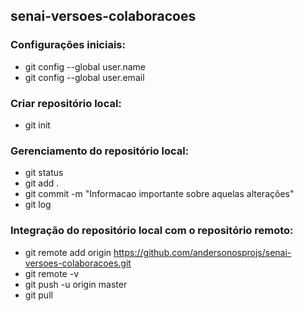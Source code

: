 ## senai-versoes-colaboracoes

### Configurações iniciais:
 * git config --global user.name <nome-usuario>
 * git config --global user.email <email-usuario>
 
### Criar repositório local:
 * git init

### Gerenciamento do repositório local:
 * git status
 * git add .
 * git commit -m "Informacao importante sobre aquelas alterações"
 * git log
 
 ### Integração do repositório local com o repositório remoto:
  * git remote add origin https://github.com/andersonosprojs/senai-versoes-colaboracoes.git
  * git remote -v
  * git push -u origin master
  * git pull
